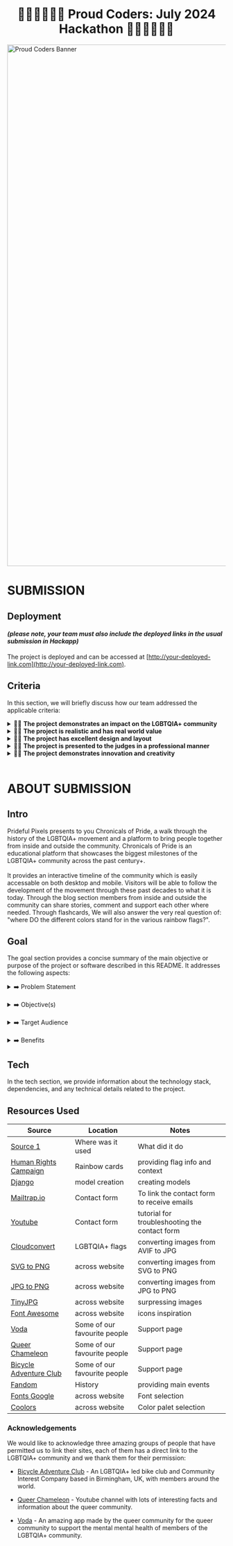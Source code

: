 <h1 align="center"><strong>🏳️‍🌈🏳️‍🌈🏳️‍🌈 Proud Coders: July 2024 Hackathon 🏳️‍🌈🏳️‍🌈🏳️‍🌈</strong>

</h1>

<img src="https://res.cloudinary.com/djdefbnij/image/upload/v1718956326/Untitled_design_1_rlpfyv.png" alt="Proud Coders Banner" width="1200"/>

# SUBMISSION

## Deployment

#### _(please note, your team must also include the deployed links in the usual submission in Hackapp)_

The project is deployed and can be accessed at [http://your-deployed-link.com](http://your-deployed-link.com).

## Criteria

In this section, we will briefly discuss how our team addressed the applicable criteria:

<details>
<summary>🏳️‍🌈 <strong>The project demonstrates an impact on the LGBTQIA+ community</strong></summary>
Much of the challenges faced by the LGBTQIA+ community is being misunderstood. This platform tries to remedy that. The goal is to educates about the communities history, it's most important milestones and provides a place and communicate to people from the community itself.
<br>
<br>
</details>

<details>
<summary>🏳️‍🌈 <strong>The project is realistic and has real world value</strong></summary>
The base of the platform lies in the LGBTQIA+ history which is outlined on a timeline/history page. The creation of which will take some initial time. But ones set up it will be set. The real world value can be found in the educational piece and bringing together from within the LGBTQIA+ community, as well as from outside the community by sharing stories and experiences in the blog section.
<br>
<br>
</details>
   
<details>
<summary>🏳️‍🌈 <strong>The project has excellent design and layout</strong></summary>
For the design and layout we have tried to stay close to the different flags the community has waved over the years and which are still used to this day. Important to the choices in layout, is the combination of compatibality on both desktop and mobile.
<br>
<br>
</details>

<details>
<summary>🏳️‍🌈 <strong>The project is presented to the judges in a professional manner</strong></summary>
TBD
<br>
<br>
</details>

<details>
<summary>🏳️‍🌈 <strong>The project demonstrates innovation and creativity</strong></summary>
<br>
Current innovation/creativity
<ul>
<li>interactive timeline (with clickable entries)</li>
<li>interactive blog posts</li>
<li>easily accessable on both desktop/mobile</li>
<li>[benched] it provides a help section for community members in need</li>
<li>[benched] a listing of important media which can be found online</li>
<li>[benched] section showcasing relevant current/recent news articles</li>
</ul>
</details>
<br>

# ABOUT SUBMISSION

## Intro

Prideful Pixels presents to you Chronicals of Pride, a walk through the history of the LGBTQIA+ movement and a platform to bring people together from inside and outside the community. Chronicals of Pride is an educational platform that showcases the biggest milestones of the LGBTQIA+ community across the past century+.<br>
<br>
It provides an interactive timeline of the community which is easily accessable on both desktop and mobile. Visitors will be able to follow the development of the movement through these past decades to what it is today. Through the blog section members from inside and outside the community can share stories, comment and support each other where needed. Through flashcards, We will also answer the very real question of: "where DO the different colors stand for in the various rainbow flags?". 

## Goal

The goal section provides a concise summary of the main objective or purpose of the project or software described in this README. It addresses the following aspects:
<br>
<details>
<summary>➡️ Problem Statement</summary>
Being misunderstood is one of the main challenges of the LGBTQIA+ community. The flipside of that coin is being misinformed or not informed enough. We need to design a platform that bridges this knowledge gap and bring together from inside and outside the community.
</details>
<br>

<details>
<summary>➡️ Objective(s)</summary>
  <ul>
  <li>easy to access (desktop and mobile)</li>
  <li>provide relevant information</li>
  <li>includes an element of fun</li>
  <li>allows for interactivity between visitors/readers</li>
  </ul>
</details>
<br>

<details>
<summary>➡️ Target Audience</summary>
Chronicles of Pride is mostly for a "cold audience". People that do not necessarily know too much the LGBTQIA+ history but that are open to learn in an easy/compacted way. At the same time we aim for people from the LGBTQIA+ community that are willing to share their experiences and share them to educate.
</details>
<br>

<details>
<summary>➡️ Benefits</summary>
Chronicles of Pride provides an easy and accessable way to learn about LGBTQIA+'s history, some fun flag facts and interact with people from the community. It is purposefully low key with the intend to lower any boundries that may exist.
</details>

## Tech

In the tech section, we provide information about the technology stack, dependencies, and any technical details related to the project.

## Resources Used

| Source | Location | Notes |
| --- | --- | --- |
| [Source 1](https://www.google.com/) | Where was it used | What did it do |
| [Human Rights Campaign](https://www.hrc.org/resources/lgbtq-pride-flags) | Rainbow cards | providing flag info and context |
| [Django](https://docs.djangoproject.com/en/4.2/topics/db/models/) | model creation | creating models |
| [Mailtrap.io](https://mailtrap.io/) | Contact form | To link the contact form to receive emails |
| [Youtube](https://www.youtube.com/watch?v=dnhEnF7_RyM) | Contact form | tutorial for troubleshooting the contact form |
| [Cloudconvert](https://cloudconvert.com/avif-to-jpg) | LGBTQIA+ flags | converting images from AVIF to JPG |
| [SVG to PNG](https://svgtopng.com/) | across website | converting images from SVG to PNG |
| [JPG to PNG](https://jpg2png.com/) | across website| converting images from JPG to PNG |
| [TinyJPG](https://tinyjpg.com/) | across website | surpressing images |
| [Font Awesome](https://fontawesome.com/) | across website | icons inspiration |
| [Voda](https://www.voda.co/) | Some of our favourite people | Support page |
| [Queer Chameleon](https://www.youtube.com/@queeeerchameleon) | Some of our favourite people | Support page |
| [Bicycle Adventure Club](https://bicycleadventureclub.co.uk/) | Some of our favourite people | Support page |
| [Fandom](https://lgbtqia.fandom.com/wiki/LGBTQIA%2B_Wiki) | History | providing main events |
| [Fonts Google](https://fonts.google.com/ ) | across website | Font selection |
| [Coolors](https://coolors.co/) | across website | Color palet selection |

### Acknowledgements

We would like to acknowledge three amazing groups of people that have permitted us to link their sites, each of them has a direct link to the LGBTQIA+ community and we thank them for their permission:

* [Bicycle Adventure Club](https://bicycleadventureclub.co.uk/) - An LGBTQIA+ led bike club and Community Interest Company based in Birmingham, UK, with members around the world.

* [Queer Chameleon](https://www.youtube.com/@queeeerchameleon) -  Youtube channel with lots of interesting facts and information about the queer community.

* [Voda](https://www.voda.co/blog) - An amazing app made by the queer community for the queer community to support the mental mental health of members of the LGBTQIA+ community.
